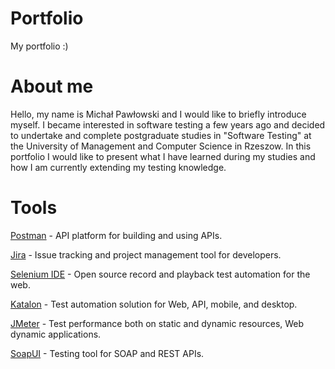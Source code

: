 # Portfolio
My portfolio :) 
# About me
Hello, my name is Michał Pawłowski and I would like to briefly introduce myself. I became interested in software testing a few years ago and decided to undertake and complete postgraduate studies in "Software Testing" at the University of Management and Computer Science in Rzeszow. In this portfolio I would like to present what I have learned during my studies and how I am currently extending my testing knowledge. 

# Tools
[Postman](https://www.postman.com/) - API platform for building and using APIs.

[Jira](https://www.atlassian.com/pl/software/jira) - Issue tracking and project management tool for developers.

[Selenium IDE](https://chrome.google.com/webstore/detail/selenium-ide/mooikfkahbdckldjjndioackbalphokd) - Open source record and playback test automation for the web.

[Katalon](https://katalon.com/) - Test automation solution for Web, API, mobile, and desktop.

[JMeter](https://jmeter.apache.org/) - Test performance both on static and dynamic resources, Web dynamic applications.

[SoapUI](https://www.soapui.org/) - Testing tool for SOAP and REST APIs.
